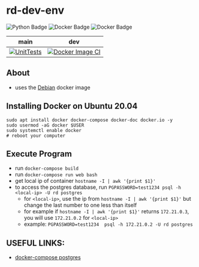 # rd-dev-env
![Python Badge](https://img.shields.io/badge/Python-3.6.5-informational?style=plastic&logo=python&logoColor=green&color=green)
![Docker Badge](https://img.shields.io/badge/Docker-Debian-informational?style=plastic&logo=docker&logoColor=blue&color=blue)
![Docker Badge](https://img.shields.io/badge/DockerCompose-3.3-informational?style=plastic&logo=docker&logoColor=blue&color=blue)

| main | dev |
|------|-----|
| [![UnitTests](https://github.com/mattwhite180/rd-dev-env/actions/workflows/docker.yml/badge.svg?branch=master)](https://github.com/mattwhite180/rd-dev-env/actions/workflows/docker.yml) | [![Docker Image CI](https://github.com/mattwhite180/rd-dev-env/actions/workflows/docker.yml/badge.svg?branch=dev)](https://github.com/mattwhite180/rd-dev-env/actions/workflows/docker.yml) |


## About
* uses the [Debian](https://hub.docker.com/_/debian) docker image

## Installing Docker on Ubuntu 20.04
```
sudo apt install docker docker-compose docker-doc docker.io -y
sudo usermod -aG docker $USER
sudo systemctl enable docker
# reboot your computer
```

## Execute Program
* run `docker-compose build`
* run `docker-compose run web bash`
* get local ip of container `hostname -I | awk '{print $1}'`
* to access the postgres database, run `PGPASSWORD=test1234 psql -h <local-ip> -U rd postgres`
	* for `<local-ip>`, use the ip from `hostname -I | awk '{print $1}'` but change the last number to one less than itself
	* for example if `hostname -I | awk '{print $1}'` returns `172.21.0.3`, you will use `172.21.0.2` for `<local-ip>`
	* example: `PGPASSWORD=test1234  psql -h 172.21.0.2 -U rd postgres`
## USEFUL LINKS:
* [docker-compose postgres](https://docs.docker.com/compose/django/)

